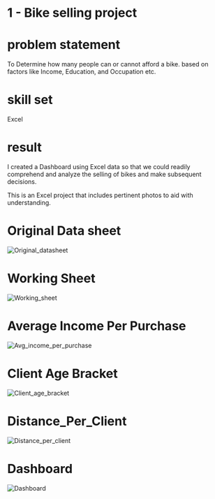# 1 - Bike selling project  
# problem statement 
To Determine how many people can or cannot afford a bike. based on factors like Income, Education, and Occupation etc.
# skill set
Excel
# result 
I created a Dashboard using Excel data so that we could readily comprehend and analyze the selling of bikes and make subsequent decisions.

This is an Excel project that includes pertinent photos to aid with understanding.

# Original Data sheet

![Original_datasheet](https://user-images.githubusercontent.com/91020553/225938154-f28880d1-76b5-4406-9d50-114f5477d36c.png)

# Working Sheet

![Working_sheet](https://user-images.githubusercontent.com/91020553/225939550-ead678ed-4406-4bc9-85fe-b75f76ce6b1a.png)

# Average Income Per Purchase

![Avg_income_per_purchase](https://user-images.githubusercontent.com/91020553/225939828-e3d1851e-eee0-4191-8d2c-c96b6f3c907d.png)

# Client Age Bracket

![Client_age_bracket](https://user-images.githubusercontent.com/91020553/225940277-9c7492c8-55f5-4158-aadf-90d7f07498e2.png)

# Distance_Per_Client

![Distance_per_client](https://user-images.githubusercontent.com/91020553/225940492-4786a237-d9c3-4d70-869f-aaf49b3cdef0.png)

# Dashboard

![Dashboard](https://user-images.githubusercontent.com/91020553/225940676-739d8a19-82cf-4445-8396-0189e36a73fa.png)
